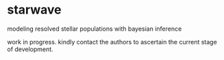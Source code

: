 # starwave

modeling resolved stellar populations with bayesian inference

work in progress. kindly contact the authors to ascertain the current stage of development. 
